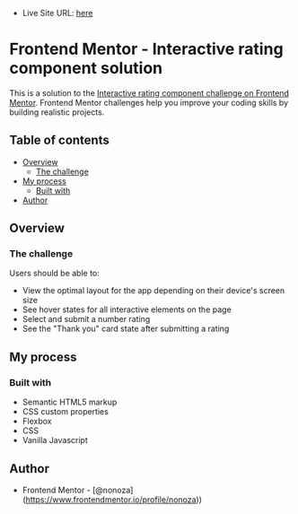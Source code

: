 - Live Site URL: [here](https://nonoza.github.io/frontendmentor/interactive-rating-component-main/)

# Frontend Mentor - Interactive rating component solution

This is a solution to the [Interactive rating component challenge on Frontend Mentor]([https://www.frontendmentor.io/challenges/interactive-rating-component-koxpeBUmI](https://www.frontendmentor.io/solutions/interactive-rating-component-using-vanilla-js-XsvhkWKd5d)). Frontend Mentor challenges help you improve your coding skills by building realistic projects.

## Table of contents

- [Overview](#overview)
  - [The challenge](#the-challenge)
- [My process](#my-process)
  - [Built with](#built-with)
- [Author](#author)


## Overview

### The challenge

Users should be able to:

- View the optimal layout for the app depending on their device's screen size
- See hover states for all interactive elements on the page
- Select and submit a number rating
- See the "Thank you" card state after submitting a rating




## My process

### Built with

- Semantic HTML5 markup
- CSS custom properties
- Flexbox
- CSS
- Vanilla Javascript

## Author

- Frontend Mentor - [@nonoza] (https://www.frontendmentor.io/profile/nonoza))
